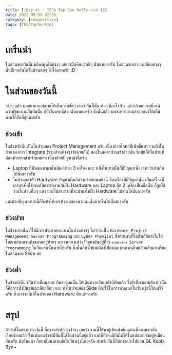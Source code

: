 ```yaml
---
title: [(Day 4) - TESA Top Gun Rally ครั้งที่ 16]
date: 2022-09-09 02:36
category: [competitive]
tags: [TESATopGun#16]
---
```

# เกริ่นนำ 
ในส่วนของวันนี้ผมก็คงพูดได้ตรงๆ เลยว่ามันคือนรกดีๆ นั่นแหละครับ ในส่วนของรายละเอียดต่างๆ นั้นก็เจอกันได้ในส่วนต่อๆ ไปได้เลยครับ :D
<br />

# ในส่วนของวันนี้
จริงๆ แล้ว ผมอยากจะอธิบายให้เห็นภาพชัดๆ เลยว่าวันนัี้นั้นจริงๆ มีอะไรบ้าง แต่ว่าด้วยความที่องค์ความรู้ของผมกับทีมนั้น ก็ยังไม่ครบดีด้วยนั่นแหละครับ
ดังนั้นแล้ว ผมจะพยายามเล่าออกมาให้เห็นภาพให้ชัดที่สุดนะครับ

## ช่วงเช้า
ในช่วงเช้านั้นเป็นในส่วนของ Project Management ครับ เนื่องด้วยโจทย์ที่เพิ่มขึ้นมา รวมถึงในส่วนของการ Integrate (รวมส่วนต่างๆ เข้าด้วยกัน) ของในแต่ละส่วนเข้าด้วยกัน ซึ่งมันก็เป็นส่วนที่ค่อนข้างยากสำหรับผมเลย เนื่องด้วยปัญหาดังนี้ครับ 

- Laptop ที่ทีมผมเอามานั้นมีแค่เพียง 3 เครื่อง และ หนึ่งในสามนั้นก็มีปัญหาเนื่องจากว่าเก่าเกินไปนั่นเองครับ 
- ในส่วนของตัว Hardware ปํญหามันเกิดจากข้อก่อนหน้านี้ ซึ่งเครื่องที่มีปัญหานั้น เป็นเครื่องที่เอามาเพื่อใช้งานกับการทำงานกับฝั่ง Hardware และ Laptop อีก 2 เครื่องที่เหลือนั้น ก็ถูกใช้งานในส่วนอื่นๆ แล้ว และไม่สามารถที่จะนำมาให้ฝั่ง Hardware ใช้งานได้นั่นเองครับ

และด้วยปัญหาเหล่านี้ก็จึงทำให้การทำงานของพวกผมนั้นยากขึ้นไปนั่นเองครับ

## ช่วงบ่าย
ในช่วงบ่ายนั้น ก็ได้มีการประกาศคะแนนในส่วนต่างๆ ไม่ว่าจะเป็น `Hardware`, `Project Management`, `Server Programming` และ `Cyber Physical` ซึ่งคะแนนที่ได้นั้นก็ถือว่าไม่ได้โหลเหล่มากจนถึงขนาดอยู่ท้ายๆ ตารางเลย แต่ว่า ปัญหามันอยู่ที่ว่า `คะแนนของ Server Programming` ในวันแรกนั้นหายไปครับ ซึ่งนั่นก็ทำให้ผมต้องไปตามเอาคะแนนคืนแล้วกลับมาเตรียมในส่วนของ Slide ต่อ

## ช่วงค่ำ
ในช่วงค่ำนั้น เป็นช่วงที่ผม และ ทีมของผมนั้น ได้เดินทางกลับมายังที่พักแล้ว ซึ่งสิ่งที่พวกผมต้องทำนั้น ก็คือการนั่งปั่นรายละเอียดอื่นๆ และ ทำในส่วนของ Slide ที่จะใช้ในการนำเสนอในวันพรุ่งนี้ให้เสร็จครับ ซึ่งอาจจะไม่มีในส่วนของ Hardware นั่นแหละครับ
<br />

# สรุป
ถ้าสรุปโดยรวมของวันนี้ ก็คงจะสรุปอย่างง่ายๆ เลยว่า งานนี้ได้พาผู้เข้าแข่งขันแต่ละทีมลงนรกกันเรียบร้อยแล้ว ซึ่งแน่นอนว่าจะมีทีมที่ได้ในส่วนนี้อยู่แล้ว และก็ยังคงมีทีมไม่ได้ในแต่ละอย่างอยู่เหมือนกันครับ 
ดังนั้นแล้ว ก็อย่าลืมมาตามต่อในวันพรุ่งนี้นะครับ สำหรับวันนี้ก็ต้องขอลาไปก่อน GL Kubb. Bye~